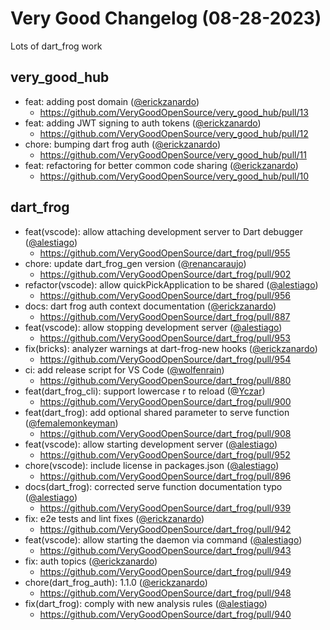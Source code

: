 # Very Good Changelog (08-28-2023)

Lots of dart_frog work

## very_good_hub

- feat: adding post domain ([@erickzanardo](https://github.com/erickzanardo))
  - https://github.com/VeryGoodOpenSource/very_good_hub/pull/13
- feat: adding JWT signing to auth tokens ([@erickzanardo](https://github.com/erickzanardo))
  - https://github.com/VeryGoodOpenSource/very_good_hub/pull/12
- chore: bumping dart frog auth ([@erickzanardo](https://github.com/erickzanardo))
  - https://github.com/VeryGoodOpenSource/very_good_hub/pull/11
- feat: refactoring for better common code sharing ([@erickzanardo](https://github.com/erickzanardo))
  - https://github.com/VeryGoodOpenSource/very_good_hub/pull/10

## dart_frog

- feat(vscode): allow attaching development server to Dart debugger ([@alestiago](https://github.com/alestiago))
  - https://github.com/VeryGoodOpenSource/dart_frog/pull/955
- chore: update dart_frog_gen version ([@renancaraujo](https://github.com/renancaraujo))
  - https://github.com/VeryGoodOpenSource/dart_frog/pull/902
- refactor(vscode): allow quickPickApplication to be shared ([@alestiago](https://github.com/alestiago))
  - https://github.com/VeryGoodOpenSource/dart_frog/pull/956
- docs: dart frog auth context documentation ([@erickzanardo](https://github.com/erickzanardo))
  - https://github.com/VeryGoodOpenSource/dart_frog/pull/887
- feat(vscode): allow stopping development server ([@alestiago](https://github.com/alestiago))
  - https://github.com/VeryGoodOpenSource/dart_frog/pull/953
- fix(bricks): analyzer warnings at dart-frog-new hooks ([@erickzanardo](https://github.com/erickzanardo))
  - https://github.com/VeryGoodOpenSource/dart_frog/pull/954
- ci: add release script for VS Code ([@wolfenrain](https://github.com/wolfenrain))
  - https://github.com/VeryGoodOpenSource/dart_frog/pull/880
- feat(dart_frog_cli): support lowercase r to reload ([@Yczar](https://github.com/Yczar))
  - https://github.com/VeryGoodOpenSource/dart_frog/pull/900
- feat(dart_frog): add optional shared parameter to serve function ([@femalemonkeyman](https://github.com/femalemonkeyman))
  - https://github.com/VeryGoodOpenSource/dart_frog/pull/908
- feat(vscode): allow starting development server ([@alestiago](https://github.com/alestiago))
  - https://github.com/VeryGoodOpenSource/dart_frog/pull/952
- chore(vscode): include license in packages.json ([@alestiago](https://github.com/alestiago))
  - https://github.com/VeryGoodOpenSource/dart_frog/pull/896
- docs(dart_frog): corrected serve function documentation typo ([@alestiago](https://github.com/alestiago))
  - https://github.com/VeryGoodOpenSource/dart_frog/pull/939
- fix: e2e tests and lint fixes ([@erickzanardo](https://github.com/erickzanardo))
  - https://github.com/VeryGoodOpenSource/dart_frog/pull/942
- feat(vscode): allow starting the daemon via command ([@alestiago](https://github.com/alestiago))
  - https://github.com/VeryGoodOpenSource/dart_frog/pull/943
- fix: auth topics ([@erickzanardo](https://github.com/erickzanardo))
  - https://github.com/VeryGoodOpenSource/dart_frog/pull/949
- chore(dart_frog_auth): 1.1.0 ([@erickzanardo](https://github.com/erickzanardo))
  - https://github.com/VeryGoodOpenSource/dart_frog/pull/948
- fix(dart_frog): comply with new analysis rules ([@alestiago](https://github.com/alestiago))
  - https://github.com/VeryGoodOpenSource/dart_frog/pull/940
